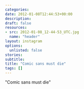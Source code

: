 ```yaml
---
categories:
date: 2012-01-08T12:44:53+00:00
description:
draft: false
resources:
- src: 2012-01-08_12-44-53_UTC.jpg
  name: "header"
layout: instagram
options:
  unlisted: false
stories:
subtitle:
title: "Comic sans must die"
tags: []
---
```


"Comic sans must die"
